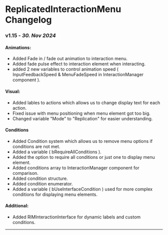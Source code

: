 # ReplicatedInteractionMenu Changelog

### v1.15 - *30. Nov 2024*

#### Animations:
* Added Fade in / fade out animation to interaction menu.
* Added fade pulse effect to interaction element when interacting.
* added 2 new variables to control animation speed ( InputFeedbackSpeed & MenuFadeSpeed in InteractionManager component ).

#### Visual:
* Added lables to actions which allows us to change display text for each action.
* Fixed issue with menu positioning when menu element got too big.
* Changed variable "Mode" to "Replication" for easier understanding.

#### Conditions
- Added Condition system which allows us to remove menu options if conditions are not met.
- Added a variable ( bRequireAllConditions ).
- Added the option to require all conditions or just one to display menu element.
- Added conditions array to InteractionManager component for comparison.
- Added condition structure.
- Added condition enumerator.
- Added a variable ( bUseInterfaceCondition ) used for more complex conditions for displaying menu elements.

#### Additional:
- Added RIMInteractionInterface for dynamic labels and custom conditions.
---